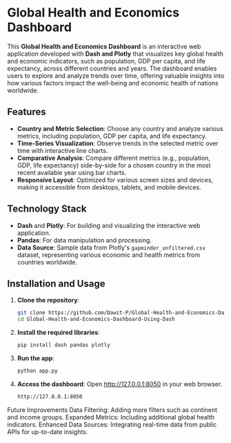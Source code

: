 # Global Health and Economics Dashboard

This **Global Health and Economics Dashboard** is an interactive web application developed with **Dash and Plotly** that visualizes key global health and economic indicators, such as population, GDP per capita, and life expectancy, across different countries and years. The dashboard enables users to explore and analyze trends over time, offering valuable insights into how various factors impact the well-being and economic health of nations worldwide.

## Features

- **Country and Metric Selection**: Choose any country and analyze various metrics, including population, GDP per capita, and life expectancy.
- **Time-Series Visualization**: Observe trends in the selected metric over time with interactive line charts.
- **Comparative Analysis**: Compare different metrics (e.g., population, GDP, life expectancy) side-by-side for a chosen country in the most recent available year using bar charts.
- **Responsive Layout**: Optimized for various screen sizes and devices, making it accessible from desktops, tablets, and mobile devices.

## Technology Stack

- **Dash** and **Plotly**: For building and visualizing the interactive web application.
- **Pandas**: For data manipulation and processing.
- **Data Source**: Sample data from Plotly's `gapminder_unfiltered.csv` dataset, representing various economic and health metrics from countries worldwide.

## Installation and Usage

1. **Clone the repository**:

   ```bash
   git clone https://github.com/Dawit-P/Global-Health-and-Economics-Dashboard-Using-Dash.git
   cd Global-Health-and-Economics-Dashboard-Using-Dash

2. **Install the required libraries**:

   ```bash
   pip install dash pandas plotly

3. **Run the app**:

   ```bash
   python app.py

4. **Access the dashboard**: Open http://127.0.0.1:8050 in your web browser.
   ```bash
   http://127.0.0.1:8050

Future Improvements
Data Filtering: Adding more filters such as continent and income groups.
Expanded Metrics: Including additional global health indicators.
Enhanced Data Sources: Integrating real-time data from public APIs for up-to-date insights.
